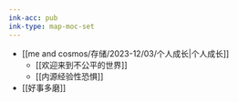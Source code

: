 ```yaml
---
ink-acc: pub
ink-type: map-moc-set
---
```


- [[me and cosmos/存储/2023-12/03/个人成长|个人成长]]
	- [[欢迎来到不公平的世界]]
	- [[内源经验性恐惧]]
- [[好事多磨]]